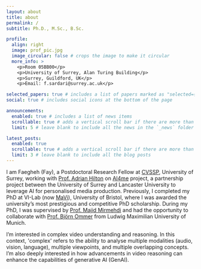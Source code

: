 ```yaml
---
layout: about
title: about
permalink: /
subtitle: Ph.D., M.Sc., B.Sc. 

profile:
  align: right
  image: prof_pic.jpg
  image_circular: false # crops the image to make it circular
  more_info: >
    <p>Room 05BB00</p>
    <p>University of Surrey, Alan Turing Building</p>
    <p>Surrey, Guildford, UK</p>
    <p>Email: f.sardari@surrey.ac.uk</p>

selected_papers: true # includes a list of papers marked as "selected={true}"
social: true # includes social icons at the bottom of the page

announcements:
  enabled: true # includes a list of news items
  scrollable: true # adds a vertical scroll bar if there are more than 3 news items
  limit: 5 # leave blank to include all the news in the `_news` folder

latest_posts:
  enabled: true
  scrollable: true # adds a vertical scroll bar if there are more than 3 new posts items
  limit: 3 # leave blank to include all the blog posts
---
```


I am Faegheh (Fay), a Postdoctoral Research Fellow at [CVSSP](https://www.surrey.ac.uk/centre-vision-speech-signal-processing), University of Surrey, working with [Prof. Adrian Hilton](https://www.surrey.ac.uk/people/adrian-hilton) on [AI4me](https://ai4me.surrey.ac.uk/index.html) project, a partnership project between the University of Surrey and Lancaster University to leverage AI for personalised media production. Previously, I completed my PhD at VI-Lab (now [MaVi](https://uob-mavi.github.io/people/)), University of Bristol, where I was awarded the university’s most prestigious and competitive PhD scholarship. During my PhD, I was supervised by [Prof. Majid Mirmehdi](https://majidmirmehdi.github.io/) and had the opportunity to collaborate with [Prof. Björn Ommer](https://ommer-lab.com/people/ommer/) from Ludwig Maximilian University of Munich.

I’m interested in complex video understanding and reasoning. In this context, 'complex' refers to the ability to analyse multiple modalities (audio, vision, language), multiple viewpoints, and multiple overlapping concepts. I’m also deeply interested in how advancements in video reasoning can enhance the capabilities of generative AI (GenAI).
